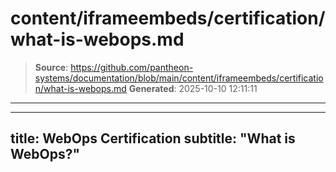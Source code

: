 # content/iframeembeds/certification/what-is-webops.md

> **Source**: https://github.com/pantheon-systems/documentation/blob/main/content/iframeembeds/certification/what-is-webops.md
> **Generated**: 2025-10-10 12:11:11

---

---
title: WebOps Certification
subtitle: "What is WebOps?"
---

<Partial file="certification-guide/what-is-webops.md" />
